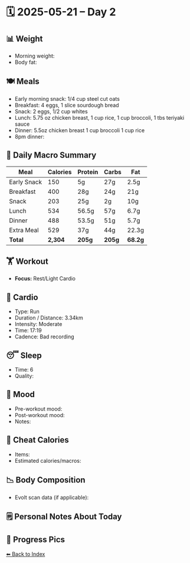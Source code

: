 # 🗓️ 2025-05-21 – Day 2
## 📊 Weight
- Morning weight: 
- Body fat: 

## 🍽️ Meals
- Early morning snack: 1/4 cup steel cut oats
- Breakfast: 4 eggs, 1 slice sourdough bread
- Snack: 2 eggs, 1/2 cup whites
- Lunch: 5.75 oz chicken breast, 1 cup rice, 1 cup broccoli, 1 tbs teriyaki sauce
- Dinner: 5.5oz chicken breast 1 cup broccoli 1 cup rice
- 8pm dinner:
## 🔢 Daily Macro Summary

| Meal        | Calories  | Protein  | Carbs    | Fat       |
| ----------- | --------- | -------- | -------- | --------- |
| Early Snack | 150       | 5g       | 27g      | 2.5g      |
| Breakfast   | 400       | 28g      | 24g      | 21g       |
| Snack       | 203       | 25g      | 2g       | 10g       |
| Lunch       | 534       | 56.5g    | 57g      | 6.7g      |
| Dinner      | 488       | 53.5g    | 51g      | 5.7g      |
| Extra Meal  | 529       | 37g      | 44g      | 22.3g     |
| **Total**   | **2,304** | **205g** | **205g** | **68.2g** |


## 🏋️ Workout
- **Focus:** Rest/Light Cardio

## 🏃 Cardio
- Type: Run
- Duration / Distance: 3.34km
- Intensity: Moderate
- Time: 17:19
- Cadence: Bad recording

## 😴 Sleep
- Time: 6
- Quality: 

## 🧠 Mood
- Pre-workout mood: 
- Post-workout mood: 
- Notes: 

## 🍫 Cheat Calories
- Items: 
- Estimated calories/macros: 

## 📉 Body Composition
- Evolt scan data (if applicable): 

## 🗒️ Personal Notes About Today
 
## 📸 Progress Pics


[⬅ Back to Index](../index.md)
